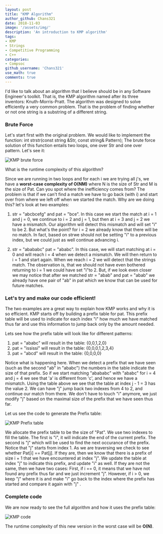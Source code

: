 ```yaml
---
layout: post
title: "KMP Algorithm"
author_github: Chans321
date: 2018-11-03
image: '/assets/img/'
description: 'An introduction to KMP algorithm'
tags:
- KMP
- Strings
- Competitive Programming
- C++
categories:
- Compsoc
github_username: 'Chans321'
use_math: true
comments: true
---
```


I'd like to talk about an algorithm that I believe should be in any Software Engineer's toolkit. That is, the KMP algorithm named after its three inventors: Knuth-Morris-Pratt. The algorithm was designed to solve efficiently a very common problem. That is the problem of finding whether or not one string is a substring of a different string.

### Brute Force

Let's start first with the original problem. We would like to implement the function: int  strstr(const string &Str, const string& Pattern); 
The brute force solution of this function entails two loops, one over Str and one over pattern. Let's see it:

![KMP brute force](/blog/assets/img/kmp/p1.png)

What is the runtime complexity of this algorithm?

Since we are running in two loops and for each i we are trying all j's, we have a **worst-case complexity of O(NM)** where N is the size of Str and M is the size of Pat. Can you spot where the inefficiency comes from?  The problem is that if we can't find a match we have to go back (with i) and start over from where we left off when we started the match. Why are we doing this? let's look at two examples:

1. str = "abcbcefg" and pat = "bce".  In this case we start the match at i = 1 and j = 0, we continue to i = 2 and j = 1, but then at i = 3 and j = 2 we have a mismatch. Our algorithm will detect this mismatch and will set "i" to be 2. But what's the point? for i = 2 we already know that there will be no match. In fact, based on strwe should not be setting "i" to a previous index, but we could just as well continue advancing i.

2. str = "abababc" pat = "ababc". In this case, we will start matching at i = 0 and will reach i = 4 when we detect a mismatch. We will then return to i = 1 and start again. When we reach i = 2 we will detect that the strings match. The observation is, that we should not have even bothered returning to i = 1 we could have set "i"to 2. But, if we look even closer we may notice that after we matched str = "abab" and pat = "abab" we already have one pair of "ab" in pat which we know that can be used for future matches.

### Let's try and make our code efficient!
The two examples are a great way to explain how KMP works and why it is so efficient. KMP starts off by building a prefix table for pat. This prefix table will be used to indicate for each index "i" how much we have matched thus far and use this information to jump back only by the amount needed.

Lets see how the prefix table will look like for different patterns:

1. pat = "ababc" will result in the table: {0,0,1,2,0}
2. pat = "ississi" will result in the table: {0,0,0,1,2,3,4}
3. pat = "abcd" will result in the table: {0,0,0,0}

Notice what is happening here. When we detect a prefix that we have seen (such as the second "ab" in "ababc") the numbers in the table indicate the size of that prefix. So if we start matching "abababc" with "ababc" for i = 4 and j = 4 we see that 'a' is different from 'c', and hence we have a mismatch. Using the table above we see that the table at index j - 1 = 3 has the value 2. We can have "j" jump back two indexes from 4 to 2, and continue our match from there. We don't have to touch "i" anymore, we just modify "j" based on the maximal size of the prefix that we have seen thus far.

Let us see the code to generate the Prefix table:

![KMP Prefix table](/blog/assets/img/kmp/p2.png)

We allocate the prefix table to be the size of "Pat". We use two indexes to fill the table. The first is "i", it will indicate the end of the current prefix. The second is "j" which will be used to find the next occurance of the prefix. Notice that "j" starts from index 1. As we are traversing we check to see whether Pat[i] == Pat[j]. If they are, then we know that there is a prefix of size i + 1 that we have encountered at index "j". We update the table at index "j" to indicate this prefix, and update "i" as well. If they are not the same, then we have two cases: First, if i == 0, it means that we have not found any prefix thus far and we just increment "j". However, if  i > 0, we keep "j" where it is and make "i" go back to the index where the prefix  has started and compare it again with "j" .

### Complete code

We are now ready to see the full algorithm and how it uses the prefix table:

![KMP code](/blog/assets/img/kmp/p3.png)

The runtime complexity of this new version in the worst case will be **O(N)**.